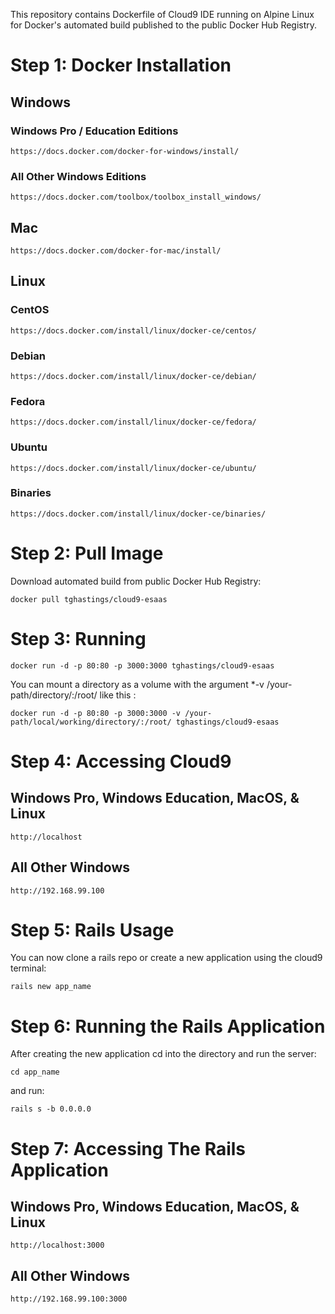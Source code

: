 This repository contains Dockerfile of Cloud9 IDE running on Alpine Linux for Docker's automated build published to the public Docker Hub Registry.

# Step 1: Docker Installation

## Windows

### Windows Pro / Education Editions

    https://docs.docker.com/docker-for-windows/install/

### All Other Windows Editions

    https://docs.docker.com/toolbox/toolbox_install_windows/

## Mac

    https://docs.docker.com/docker-for-mac/install/

## Linux

### CentOS

    https://docs.docker.com/install/linux/docker-ce/centos/

### Debian

    https://docs.docker.com/install/linux/docker-ce/debian/

### Fedora

    https://docs.docker.com/install/linux/docker-ce/fedora/

### Ubuntu

    https://docs.docker.com/install/linux/docker-ce/ubuntu/

### Binaries

    https://docs.docker.com/install/linux/docker-ce/binaries/

# Step 2: Pull Image

Download automated build from public Docker Hub Registry:

    docker pull tghastings/cloud9-esaas

# Step 3: Running

    docker run -d -p 80:80 -p 3000:3000 tghastings/cloud9-esaas

You can mount a directory as a volume with the argument \*-v /your-path/directory/:/root/ like this :

    docker run -d -p 80:80 -p 3000:3000 -v /your-path/local/working/directory/:/root/ tghastings/cloud9-esaas

# Step 4: Accessing Cloud9

## Windows Pro, Windows Education, MacOS, & Linux

    http://localhost

## All Other Windows

    http://192.168.99.100

# Step 5: Rails Usage

You can now clone a rails repo or create a new application using the cloud9 terminal:

    rails new app_name

# Step 6: Running the Rails Application

After creating the new application cd into the directory and run the server:

    cd app_name

and run:

    rails s -b 0.0.0.0

# Step 7: Accessing The Rails Application

## Windows Pro, Windows Education, MacOS, & Linux

    http://localhost:3000

## All Other Windows

    http://192.168.99.100:3000